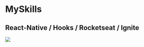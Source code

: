 # MySkills

## React-Native  / Hooks / Rocketseat / Ignite

<div>
     <img src="foto1.png"/>
</div>
